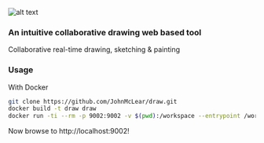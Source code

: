 ![alt text](https://f.cloud.github.com/assets/220864/730169/feb98294-e24b-11e2-903d-b3cbc68f3a48.gif "Action Video")

### An intuitive collaborative drawing web based tool

Collaborative real-time drawing, sketching & painting

### Usage

With Docker

```bash
git clone https://github.com/JohnMcLear/draw.git
docker build -t draw draw
docker run -ti --rm -p 9002:9002 -v $(pwd):/workspace --entrypoint /workspace/bin/run.sh draw
```

Now browse to http://localhost:9002!
